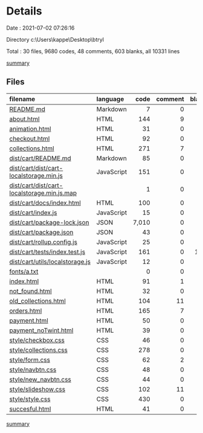 # Details

Date : 2021-07-02 07:26:16

Directory c:\Users\kappe\Desktop\btryl

Total : 30 files,  9680 codes, 48 comments, 603 blanks, all 10331 lines

[summary](results.md)

## Files
| filename | language | code | comment | blank | total |
| :--- | :--- | ---: | ---: | ---: | ---: |
| [README.md](/README.md) | Markdown | 7 | 0 | 10 | 17 |
| [about.html](/about.html) | HTML | 144 | 9 | 24 | 177 |
| [animation.html](/animation.html) | HTML | 31 | 0 | 5 | 36 |
| [checkout.html](/checkout.html) | HTML | 92 | 0 | 22 | 114 |
| [collections.html](/collections.html) | HTML | 271 | 7 | 49 | 327 |
| [dist/cart/README.md](/dist/cart/README.md) | Markdown | 85 | 0 | 55 | 140 |
| [dist/cart/dist/cart-localstorage.min.js](/dist/cart/dist/cart-localstorage.min.js) | JavaScript | 151 | 0 | 1 | 152 |
| [dist/cart/dist/cart-localstorage.min.js.map](/dist/cart/dist/cart-localstorage.min.js.map) |  | 1 | 0 | 0 | 1 |
| [dist/cart/docs/index.html](/dist/cart/docs/index.html) | HTML | 100 | 0 | 9 | 109 |
| [dist/cart/index.js](/dist/cart/index.js) | JavaScript | 15 | 0 | 16 | 31 |
| [dist/cart/package-lock.json](/dist/cart/package-lock.json) | JSON | 7,010 | 0 | 1 | 7,011 |
| [dist/cart/package.json](/dist/cart/package.json) | JSON | 43 | 0 | 1 | 44 |
| [dist/cart/rollup.config.js](/dist/cart/rollup.config.js) | JavaScript | 25 | 0 | 1 | 26 |
| [dist/cart/tests/index.test.js](/dist/cart/tests/index.test.js) | JavaScript | 161 | 0 | 149 | 310 |
| [dist/cart/utils/localstorage.js](/dist/cart/utils/localstorage.js) | JavaScript | 12 | 0 | 5 | 17 |
| [fonts/a.txt](/fonts/a.txt) |  | 0 | 0 | 2 | 2 |
| [index.html](/index.html) | HTML | 91 | 1 | 9 | 101 |
| [not_found.html](/not_found.html) | HTML | 32 | 0 | 4 | 36 |
| [old_collections.html](/old_collections.html) | HTML | 104 | 11 | 30 | 145 |
| [orders.html](/orders.html) | HTML | 165 | 7 | 44 | 216 |
| [payment.html](/payment.html) | HTML | 50 | 0 | 7 | 57 |
| [payment_noTwint.html](/payment_noTwint.html) | HTML | 39 | 0 | 6 | 45 |
| [style/checkbox.css](/style/checkbox.css) | CSS | 46 | 0 | 1 | 47 |
| [style/collections.css](/style/collections.css) | CSS | 278 | 0 | 29 | 307 |
| [style/form.css](/style/form.css) | CSS | 62 | 2 | 9 | 73 |
| [style/navbtn.css](/style/navbtn.css) | CSS | 48 | 0 | 3 | 51 |
| [style/new_navbtn.css](/style/new_navbtn.css) | CSS | 44 | 0 | 3 | 47 |
| [style/slideshow.css](/style/slideshow.css) | CSS | 102 | 11 | 20 | 133 |
| [style/style.css](/style/style.css) | CSS | 430 | 0 | 79 | 509 |
| [succesful.html](/succesful.html) | HTML | 41 | 0 | 9 | 50 |

[summary](results.md)